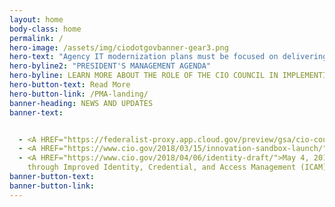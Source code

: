 ```yaml
---
layout: home
body-class: home
permalink: /
hero-image: /assets/img/ciodotgovbanner-gear3.png
hero-text: "Agency IT modernization plans must be focused on delivering better service to the public, and in doing so should be developed in furtherance of these priorities. This will result in building and maintaining a modern, secure, and resilient IT, which improves the lives of the American public."
hero-byline2: "PRESIDENT'S MANAGEMENT AGENDA"
hero-byline: LEARN MORE ABOUT THE ROLE OF THE CIO COUNCIL IN IMPLEMENTING THE CROSS-AGENCY PRIORITY GOALS.
hero-button-text: Read More
hero-button-link: /PMA-landing/
banner-heading: NEWS AND UPDATES
banner-text: 


  - <A HREF="https://federalist-proxy.app.cloud.gov/preview/gsa/cio-council/development/2018/05/30/IT-Modernization-Updates"/May 30, 2018       Implementation of the Report to the President on Federal IT Modernization<A><br><br>
  - <A HREF="https://www.cio.gov/2018/03/15/innovation-sandbox-launch/">March 15, 2018 READ THE LATEST FROM THE CIO COMMUNITY</A> <br><br>
  - <A HREF="https://www.cio.gov/2018/04/06/identity-draft/">May 4, 2018 Strengthening the Cybersecurity of Federal Agencies 
    through Improved Identity, Credential, and Access Management (ICAM)</A>
banner-button-text: 
banner-button-link: 
---
```

